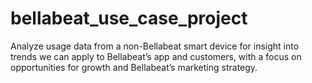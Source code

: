 # bellabeat_use_case_project
Analyze usage data from a non-Bellabeat smart device for insight into trends we can apply to Bellabeat’s app and customers, with a focus on opportunities for growth and Bellabeat’s marketing strategy.
